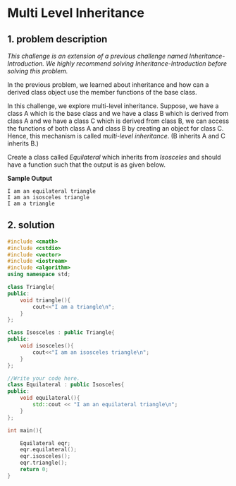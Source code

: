 # Multi Level Inheritance

## 1. problem description

*This challenge is an extension of a previous challenge named Inheritance-Introduction. We highly recommend solving Inheritance-Introduction before solving this problem.*

In the previous problem, we learned about inheritance and how can a derived class object use the member functions of the base class.

In this challenge, we explore multi-level inheritance. Suppose, we have a class A which is the base class and we have a class B which is derived from class A and we have a class C which is derived from class B, we can access the functions of both class A and class B by creating an object for class C. Hence, this mechanism is called *multi-level inheritance*. (B inherits A and C inherits B.)

Create a class called *Equilateral* which inherits from *Isosceles* and should have a function such that the output is as given below.

**Sample Output**

```
I am an equilateral triangle
I am an isosceles triangle
I am a triangle
```

## 

## 2. solution

```cpp
#include <cmath>
#include <cstdio>
#include <vector>
#include <iostream>
#include <algorithm>
using namespace std;

class Triangle{
public:
    void triangle(){
        cout<<"I am a triangle\n";
    }
};

class Isosceles : public Triangle{
public:
    void isosceles(){
        cout<<"I am an isosceles triangle\n";
    }
};

//Write your code here.
class Equilateral : public Isosceles{
public:
    void equilateral(){
        std::cout << "I am an equilateral triangle\n";
    }
};

int main(){

    Equilateral eqr;
    eqr.equilateral();
    eqr.isosceles();
    eqr.triangle();
    return 0;
}

```

